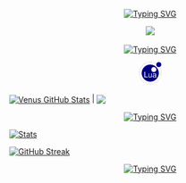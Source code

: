 <p align="center">
<a href="https://git.io/typing-svg"><img src="https://readme-typing-svg.demolab.com?font=Exo+2&size=15&duration=2000&pause=100&color=F7F7F7&center=true&repeat=false&width=435&lines=Images+Of+The+Da-Hood+Interface.;Preview+Of+The+Da-Hood+Script." alt="Typing SVG" /></a>
</p>

<div id="header" align="center">
  <img src="https://media.discordapp.net/attachments/1090424648660942999/1090432348723622038/image.png?width=577&height=391" width="500"/>
</div>

<p align="center">
<a href="https://git.io/typing-svg"><img src="https://readme-typing-svg.demolab.com?font=Exo+2&size=15&duration=2000&pause=100&color=F7F7F7&center=true&repeat=false&width=435&lines=Coding+Languages+Used+In+This+Git-Hub.;Scripting+Languages+Used+In+Our+Scripts." alt="Typing SVG" /></a>
</p>

<div id="header" align="center">
  <img src="https://raw.githubusercontent.com/devicons/devicon/master/icons/lua/lua-original-wordmark.svg" title="Lua" **alt="Lua" width="40" height="40"/>
</div>



<a href="https://github.com/anuraghazra/github-readme-stats"><img align="center" src="https://github-readme-stats.vercel.app/api?username=VenusTheUI&show_icons=true&include_all_commits=true&theme=dark#gh-dark-mode-only" alt="Venus GitHub Stats" /></a> | <a href="https://github.com/anuraghazra/github-readme-stats"><img align="center" src="https://github-readme-stats.vercel.app/api/top-langs/?username=VenusTheUI&layout=compact&theme=dark#gh-dark-mode-only" /></a>

<p align="center">
<a href="https://git.io/typing-svg"><img src="https://readme-typing-svg.demolab.com?font=Exo+2&size=15&duration=2000&pause=100&color=F7F7F7&center=true&repeat=false&width=435&lines=VenusTheUIs+GitHub+Stats" alt="Typing SVG" /></a>
</p>

[![Stats](https://github-readme-stats.vercel.app/api?username=VenusTheUI&show_icons=true&theme=dark#gh-dark-mode-only)](https://github.com/anuraghazra/github-readme-stats#gh-dark-mode-only)

[![GitHub Streak](https://streak-stats.demolab.com?user=VenusTheUI&theme=dark&date_format=M%20j%5B%2C%20Y%5D)](https://git.io/streak-stats)


<p align="center">
<a href="https://git.io/typing-svg"><img src="https://readme-typing-svg.demolab.com?font=Exo+2&size=15&duration=2000&pause=100&color=F7F7F7&center=true&repeat=false&width=435&lines=Join+The+Discord+For+More+Information+About+VenusTheUI;https%3A%2F%2Fdiscord.gg%2F7YmMpfe3Ka" alt="Typing SVG" /></a>
</p>
